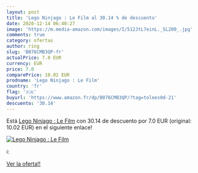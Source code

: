 ```yaml
---
layout: post
title: 'Lego Ninjago : Le Film al 30.14 % de descuento'
date: 2020-12-14 06:40:27
image: 'https://m.media-amazon.com/images/I/512JtL7einL._SL200_.jpg'
comments: true
category: ofertas
author: ring
slug: 'B076CMB3QP-fr'
actualPrice: 7.0 EUR
currency: EUR
price: 7.0
comparePrice: 10.02 EUR
prodname: 'Lego Ninjago : Le Film'
country: 'fr'
flag: '🇫🇷'
buyurl: 'https://www.amazon.fr/dp/B076CMB3QP/?tag=tolees0d-21'
descuento: '30.14'
---
```


Está [Lego Ninjago : Le Film](https://www.amazon.fr/dp/B076CMB3QP/?tag=tolees0d-21) con 30.14 de descuento por 7.0 EUR (original: 10.02 EUR) en el siguiente enlace!

[![Lego Ninjago : Le Film](https://m.media-amazon.com/images/I/512JtL7einL._SL200_.jpg)](https://www.amazon.fr/dp/B076CMB3QP/?tag=tolees0d-21)

ℹ️:


[Ver la oferta!!](https://www.amazon.fr/dp/B076CMB3QP/?tag=tolees0d-21)

